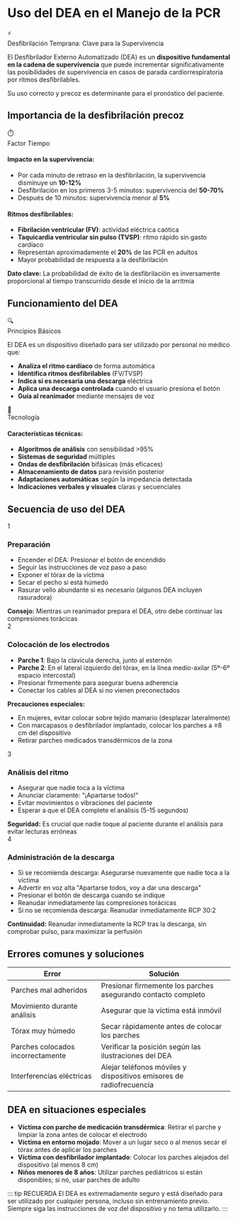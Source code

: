 # Uso del DEA en el Manejo de la PCR

<div class="custom-card info-card">
  <div class="card-header">
    <div class="header-icon">⚡</div>
    <div class="header-title">Desfibrilación Temprana: Clave para la Supervivencia</div>
  </div>
  <div class="card-content">
    <p>El Desfibrilador Externo Automatizado (DEA) es un <strong>dispositivo fundamental en la cadena de supervivencia</strong> que puede incrementar significativamente las posibilidades de supervivencia en casos de parada cardiorrespiratoria por ritmos desfibrilables.</p>
    <p>Su uso correcto y precoz es determinante para el pronóstico del paciente.</p>
  </div>
</div>

## Importancia de la desfibrilación precoz

<div class="custom-card">
  <div class="card-header">
    <div class="header-icon">⏱️</div>
    <div class="header-title">Factor Tiempo</div>
  </div>
  <div class="card-content">
    <div class="grid-2">
      <div>
        <h4>Impacto en la supervivencia:</h4>
        <ul>
          <li>Por cada minuto de retraso en la desfibrilación, la supervivencia disminuye un <strong>10-12%</strong></li>
          <li>Desfibrilación en los primeros 3-5 minutos: supervivencia del <strong>50-70%</strong></li>
          <li>Después de 10 minutos: supervivencia menor al <strong>5%</strong></li>
        </ul>
      </div>
      <div>
        <h4>Ritmos desfibrilables:</h4>
        <ul>
          <li><strong>Fibrilación ventricular (FV)</strong>: actividad eléctrica caótica</li>
          <li><strong>Taquicardia ventricular sin pulso (TVSP)</strong>: ritmo rápido sin gasto cardíaco</li>
          <li>Representan aproximadamente el <strong>20%</strong> de las PCR en adultos</li>
          <li>Mayor probabilidad de respuesta a la desfibrilación</li>
        </ul>
      </div>
    </div>
    <div class="tip-box">
      <strong>Dato clave:</strong> La probabilidad de éxito de la desfibrilación es inversamente proporcional al tiempo transcurrido desde el inicio de la arritmia
    </div>
  </div>
</div>

## Funcionamiento del DEA

<div class="grid-2">
  <div class="custom-card">
    <div class="card-header">
      <div class="header-icon">🔍</div>
      <div class="header-title">Principios Básicos</div>
    </div>
    <div class="card-content">
      <p>El DEA es un dispositivo diseñado para ser utilizado por personal no médico que:</p>
      <ul>
        <li><strong>Analiza el ritmo cardíaco</strong> de forma automática</li>
        <li><strong>Identifica ritmos desfibrilables</strong> (FV/TVSP)</li>
        <li><strong>Indica si es necesaria una descarga</strong> eléctrica</li>
        <li><strong>Aplica una descarga controlada</strong> cuando el usuario presiona el botón</li>
        <li><strong>Guía al reanimador</strong> mediante mensajes de voz</li>
      </ul>
    </div>
  </div>

  <div class="custom-card">
    <div class="card-header">
      <div class="header-icon">🔬</div>
      <div class="header-title">Tecnología</div>
    </div>
    <div class="card-content">
      <h4>Características técnicas:</h4>
      <ul>
        <li><strong>Algoritmos de análisis</strong> con sensibilidad >95%</li>
        <li><strong>Sistemas de seguridad</strong> múltiples</li>
        <li><strong>Ondas de desfibrilación</strong> bifásicas (más eficaces)</li>
        <li><strong>Almacenamiento de datos</strong> para revisión posterior</li>
        <li><strong>Adaptaciones automáticas</strong> según la impedancia detectada</li>
        <li><strong>Indicaciones verbales y visuales</strong> claras y secuenciales</li>
      </ul>
    </div>
  </div>
</div>

## Secuencia de uso del DEA

<div class="steps-container">
  <div class="step">
    <div class="step-number">1</div>
    <div class="step-content">
      <h3>Preparación</h3>
      <ul>
        <li>Encender el DEA: Presionar el botón de encendido</li>
        <li>Seguir las instrucciones de voz paso a paso</li>
        <li>Exponer el tórax de la víctima</li>
        <li>Secar el pecho si está húmedo</li>
        <li>Rasurar vello abundante si es necesario (algunos DEA incluyen rasuradora)</li>
      </ul>
      <div class="tip-box">
        <strong>Consejo:</strong> Mientras un reanimador prepara el DEA, otro debe continuar las compresiones torácicas
      </div>
    </div>
  </div>

  <div class="step">
    <div class="step-number">2</div>
    <div class="step-content">
      <h3>Colocación de los electrodos</h3>
      <ul>
        <li><strong>Parche 1</strong>: Bajo la clavícula derecha, junto al esternón</li>
        <li><strong>Parche 2</strong>: En el lateral izquierdo del tórax, en la línea medio-axilar (5º-6º espacio intercostal)</li>
        <li>Presionar firmemente para asegurar buena adherencia</li>
        <li>Conectar los cables al DEA si no vienen preconectados</li>
      </ul>
      <div class="warning-box">
        <strong>Precauciones especiales:</strong>
        <ul>
          <li>En mujeres, evitar colocar sobre tejido mamario (desplazar lateralmente)</li>
          <li>Con marcapasos o desfibrilador implantado, colocar los parches a ≥8 cm del dispositivo</li>
          <li>Retirar parches medicados transdérmicos de la zona</li>
        </ul>
      </div>
    </div>
  </div>

  <div class="step">
    <div class="step-number">3</div>
    <div class="step-content">
      <h3>Análisis del ritmo</h3>
      <ul>
        <li>Asegurar que nadie toca a la víctima</li>
        <li>Anunciar claramente: "¡Apartarse todos!"</li>
        <li>Evitar movimientos o vibraciones del paciente</li>
        <li>Esperar a que el DEA complete el análisis (5-15 segundos)</li>
      </ul>
      <div class="warning-box">
        <strong>Seguridad:</strong> Es crucial que nadie toque al paciente durante el análisis para evitar lecturas erróneas
      </div>
    </div>
  </div>

  <div class="step">
    <div class="step-number">4</div>
    <div class="step-content">
      <h3>Administración de la descarga</h3>
      <ul>
        <li>Si se recomienda descarga: Asegurarse nuevamente que nadie toca a la víctima</li>
        <li>Advertir en voz alta "Apartarse todos, voy a dar una descarga"</li>
        <li>Presionar el botón de descarga cuando se indique</li>
        <li>Reanudar inmediatamente las compresiones torácicas</li>
        <li>Si no se recomienda descarga: Reanudar inmediatamente RCP 30:2</li>
      </ul>
      <div class="tip-box">
        <strong>Continuidad:</strong> Reanudar inmediatamente la RCP tras la descarga, sin comprobar pulso, para maximizar la perfusión
      </div>
    </div>
  </div>
</div>

## Errores comunes y soluciones

| Error | Solución |
|-------|----------|
| Parches mal adheridos | Presionar firmemente los parches asegurando contacto completo |
| Movimiento durante análisis | Asegurar que la víctima está inmóvil |
| Tórax muy húmedo | Secar rápidamente antes de colocar los parches |
| Parches colocados incorrectamente | Verificar la posición según las ilustraciones del DEA |
| Interferencias eléctricas | Alejar teléfonos móviles y dispositivos emisores de radiofrecuencia |

## DEA en situaciones especiales

- **Víctima con parche de medicación transdérmica**: Retirar el parche y limpiar la zona antes de colocar el electrodo
- **Víctima en entorno mojado**: Mover a un lugar seco o al menos secar el tórax antes de aplicar los parches
- **Víctima con desfibrilador implantado**: Colocar los parches alejados del dispositivo (al menos 8 cm)
- **Niños menores de 8 años**: Utilizar parches pediátricos si están disponibles; si no, usar parches de adulto

::: tip RECUERDA
El DEA es extremadamente seguro y está diseñado para ser utilizado por cualquier persona, incluso sin entrenamiento previo. Siempre siga las instrucciones de voz del dispositivo y no tema utilizarlo.
::: 